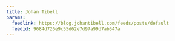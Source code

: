 ```yaml
---
title: Johan Tibell
params:
  feedlink: https://blog.johantibell.com/feeds/posts/default
  feedid: 9684d726e9c55d62e7d97a99d7ab547a
---
```

